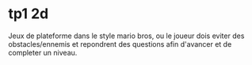 # tp1 2d

Jeux de plateforme dans le style mario bros, ou le joueur dois eviter des obstacles/ennemis et repondrent des questions afin d'avancer et de completer un niveau.
